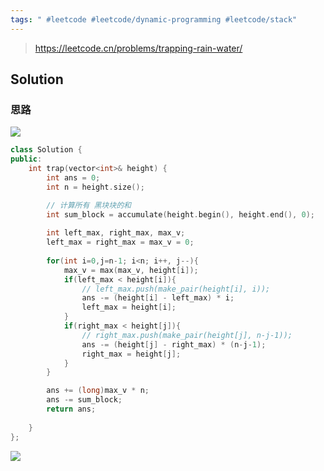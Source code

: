 ```yaml
---
tags: " #leetcode #leetcode/dynamic-programming #leetcode/stack"
---
```


> https://leetcode.cn/problems/trapping-rain-water/

## Solution

### 思路
![](https://pic-1257412153.cos.ap-nanjing.myqcloud.com/images/images/2022/11/05/c070de0190b602d5f0a69275bab5826-d55b9a.png)

```C++
class Solution {
public:
    int trap(vector<int>& height) {
        int ans = 0;
        int n = height.size();

        // 计算所有 黑块块的和
        int sum_block = accumulate(height.begin(), height.end(), 0);
        
        int left_max, right_max, max_v;
        left_max = right_max = max_v = 0;
        
        for(int i=0,j=n-1; i<n; i++, j--){
            max_v = max(max_v, height[i]);
            if(left_max < height[i]){
                // left_max.push(make_pair(height[i], i));
                ans -= (height[i] - left_max) * i;
                left_max = height[i];
            }
            if(right_max < height[j]){
                // right_max.push(make_pair(height[j], n-j-1));
                ans -= (height[j] - right_max) * (n-j-1);
                right_max = height[j];
            }
        }

        ans += (long)max_v * n;
        ans -= sum_block;
        return ans;
        
    }
};

```
![](https://pic-1257412153.cos.ap-nanjing.myqcloud.com/images/images/2022/11/05/20221105155653-67d1a2.png)